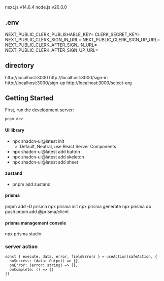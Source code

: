 next.js v14.0.4
node.js v20.0.0

## .env
NEXT_PUBLIC_CLERK_PUBLISHABLE_KEY=
CLERK_SECRET_KEY=
NEXT_PUBLIC_CLERK_SIGN_IN_URL=
NEXT_PUBLIC_CLERK_SIGN_UP_URL=
NEXT_PUBLIC_CLERK_AFTER_SIGN_IN_URL=
NEXT_PUBLIC_CLERK_AFTER_SIGN_UP_URL=

## directory
http://localhost:3000
http://localhost:3000/sign-in
http://localhost:3000/sign-up
http://localhost:3000/select-org


## Getting Started

First, run the development server:

```bash
pnpm dev
```

#### UI library
- npx shadcn-ui@latest init
  - Default, Neutral, use React Server Components
- npx shadcn-ui@latest add button
- npx shadcn-ui@latest add skeleton
- npx shadcn-ui@latest add sheet


#### zustand
- pnpm add zustand


#### prisma
pnpm add -D prisma
npx prisma init
npx prisma generate
npx prisma db push
pnpm add @prisma/client

#### prisma management console
npx prisma studio


### server action

```
const { execute, data, error, fieldErrors } = useAction(safeAction, {
  onSuccess: (data: Output) => {},
  onError: (error: string) => {},
  onComplete: () => {}
})
```